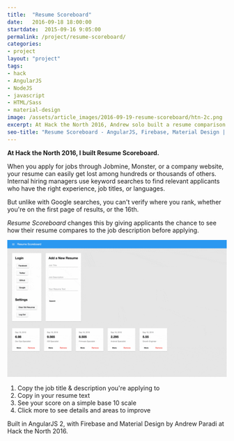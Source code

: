 ```yaml
---
title:  "Resume Scoreboard"
date:   2016-09-18 18:00:00
startdate:  2015-09-16 9:05:00
permalink: /project/resume-scoreboard/
categories: 
- project
layout: "project"
tags:
- hack 
- AngularJS
- NodeJS
- javascript
- HTML/Sass
- material-design
image: /assets/article_images/2016-09-19-resume-scoreboard/htn-2c.png
excerpt: At Hack the North 2016, Andrew solo built a resume comparison tool in AngularJS
seo-title: "Resume Scoreboard - AngularJS, Firebase, Material Design | Andrew Paradi"
---
```


**At Hack the North 2016, I built Resume Scoreboard.**

When you apply for jobs through Jobmine, Monster, or a company website, your resume can easily get lost among hundreds or thousands of others. Internal hiring managers use keyword searches to find relevant applicants who have the right experience, job titles, or languages.

But unlike with Google searches, you can't verify where you rank, whether you're on the first page of results, or the 16th.

*Resume Scoreboard* changes this by giving applicants the chance to see how their resume compares to the job description before applying.

![Resume Scoreboard](/assets/article_images/2016-09-19-resume-scoreboard/resume-scoreboard-htn-demo.gif)

1. Copy the job title &amp; description you're applying to
2. Copy in your resume text
3. See your score on a simple base 10 scale
4. Click more to see details and areas to improve

Built in AngularJS 2, with Firebase and Material Design by Andrew Paradi at Hack the North 2016.
